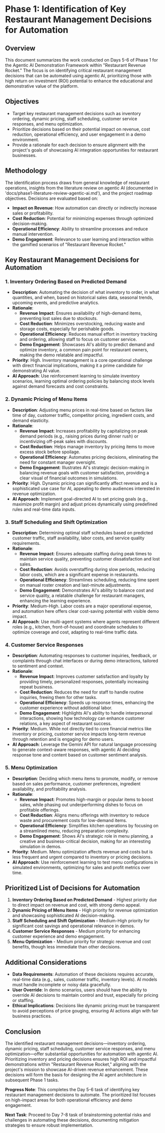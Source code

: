 # Phase 1: Identification of Key Restaurant Management Decisions for Automation

## Overview
This document summarizes the work conducted on Days 5-6 of Phase 1 for the Agentic AI Demonstration Framework within "Restaurant Revenue Rocket." The focus is on identifying critical restaurant management decisions that can be automated using agentic AI, prioritizing those with high return on investment (ROI) potential to enhance the educational and demonstrative value of the platform.

## Objectives
- Target key restaurant management decisions such as inventory ordering, dynamic pricing, staff scheduling, customer service responses, and menu optimization.
- Prioritize decisions based on their potential impact on revenue, cost reduction, operational efficiency, and user engagement in a demo environment.
- Provide a rationale for each decision to ensure alignment with the project's goals of showcasing AI integration opportunities for restaurant businesses.

## Methodology
The identification process draws from general knowledge of restaurant operations, insights from the literature review on agentic AI (documented in 'docs/phase1-literature-review-agentic-ai.md'), and the project roadmap objectives. Decisions are evaluated based on:
- **Impact on Revenue**: How automation can directly or indirectly increase sales or profitability.
- **Cost Reduction**: Potential for minimizing expenses through optimized decision-making.
- **Operational Efficiency**: Ability to streamline processes and reduce manual intervention.
- **Demo Engagement**: Relevance to user learning and interaction within the gamified scenarios of "Restaurant Revenue Rocket."

## Key Restaurant Management Decisions for Automation

### 1. Inventory Ordering Based on Predicted Demand
- **Description**: Automating the decision of what inventory to order, in what quantities, and when, based on historical sales data, seasonal trends, upcoming events, and predictive analytics.
- **Rationale**:
  - **Revenue Impact**: Ensures availability of high-demand items, preventing lost sales due to stockouts.
  - **Cost Reduction**: Minimizes overstocking, reducing waste and storage costs, especially for perishable goods.
  - **Operational Efficiency**: Reduces manual effort in inventory tracking and ordering, allowing staff to focus on customer service.
  - **Demo Engagement**: Showcases AI's ability to predict demand and optimize inventory, a common pain point for restaurant owners, making the demo relatable and impactful.
- **Priority**: High. Inventory management is a core operational challenge with direct financial implications, making it a prime candidate for demonstrating AI value.
- **AI Approach**: Use reinforcement learning to simulate inventory scenarios, learning optimal ordering policies by balancing stock levels against demand forecasts and cost constraints.

### 2. Dynamic Pricing of Menu Items
- **Description**: Adjusting menu prices in real-time based on factors like time of day, customer traffic, competitor pricing, ingredient costs, and demand elasticity.
- **Rationale**:
  - **Revenue Impact**: Increases profitability by capitalizing on peak demand periods (e.g., raising prices during dinner rush) or incentivizing off-peak sales with discounts.
  - **Cost Reduction**: Helps manage inventory by pricing items to move excess stock before spoilage.
  - **Operational Efficiency**: Automates pricing decisions, eliminating the need for constant manager oversight.
  - **Demo Engagement**: Illustrates AI's strategic decision-making in balancing revenue goals with customer satisfaction, providing a clear visual of financial outcomes in simulations.
- **Priority**: High. Dynamic pricing can significantly affect revenue and is a sophisticated use case for AI, appealing to demo audiences interested in revenue optimization.
- **AI Approach**: Implement goal-directed AI to set pricing goals (e.g., maximize profit margin) and adjust prices dynamically using predefined rules and real-time data inputs.

### 3. Staff Scheduling and Shift Optimization
- **Description**: Determining optimal staff schedules based on predicted customer traffic, staff availability, labor costs, and service quality requirements.
- **Rationale**:
  - **Revenue Impact**: Ensures adequate staffing during peak times to maintain service quality, preventing customer dissatisfaction and lost sales.
  - **Cost Reduction**: Avoids overstaffing during slow periods, reducing labor costs, which are a significant expense in restaurants.
  - **Operational Efficiency**: Streamlines scheduling, reducing time spent on manual roster creation and last-minute adjustments.
  - **Demo Engagement**: Demonstrates AI's ability to balance cost and service quality, a relatable challenge for restaurant managers, enhancing the learning experience.
- **Priority**: Medium-High. Labor costs are a major operational expense, and automation here offers clear cost-saving potential with visible demo impact.
- **AI Approach**: Use multi-agent systems where agents represent different roles (e.g., kitchen, front-of-house) and coordinate schedules to optimize coverage and cost, adapting to real-time traffic data.

### 4. Customer Service Responses
- **Description**: Automating responses to customer inquiries, feedback, or complaints through chat interfaces or during demo interactions, tailored to sentiment and context.
- **Rationale**:
  - **Revenue Impact**: Improves customer satisfaction and loyalty by providing timely, personalized responses, potentially increasing repeat business.
  - **Cost Reduction**: Reduces the need for staff to handle routine inquiries, freeing them for other tasks.
  - **Operational Efficiency**: Speeds up response times, enhancing the customer experience without additional labor.
  - **Demo Engagement**: Highlights AI's ability to handle interpersonal interactions, showing how technology can enhance customer relations, a key aspect of restaurant success.
- **Priority**: Medium. While not directly tied to core financial metrics like inventory or pricing, customer service impacts long-term revenue through retention and is engaging for demo users.
- **AI Approach**: Leverage the Gemini API for natural language processing to generate context-aware responses, with agentic AI deciding response tone and content based on customer sentiment analysis.

### 5. Menu Optimization
- **Description**: Deciding which menu items to promote, modify, or remove based on sales performance, customer preferences, ingredient availability, and profitability analysis.
- **Rationale**:
  - **Revenue Impact**: Promotes high-margin or popular items to boost sales, while phasing out underperforming dishes to focus on profitable offerings.
  - **Cost Reduction**: Aligns menu offerings with inventory to reduce waste and procurement costs for low-demand items.
  - **Operational Efficiency**: Simplifies kitchen operations by focusing on a streamlined menu, reducing preparation complexity.
  - **Demo Engagement**: Shows AI's strategic role in menu planning, a creative and business-critical decision, making for an interesting simulation in demos.
- **Priority**: Medium. Menu optimization affects revenue and costs but is less frequent and urgent compared to inventory or pricing decisions.
- **AI Approach**: Use reinforcement learning to test menu configurations in simulated environments, optimizing for sales and profit metrics over time.

## Prioritized List of Decisions for Automation
1. **Inventory Ordering Based on Predicted Demand** - Highest priority due to direct impact on revenue and cost, with strong demo appeal.
2. **Dynamic Pricing of Menu Items** - High priority for revenue optimization and showcasing sophisticated AI decision-making.
3. **Staff Scheduling and Shift Optimization** - Medium-High priority for significant cost savings and operational relevance in demos.
4. **Customer Service Responses** - Medium priority for enhancing customer experience and demo engagement.
5. **Menu Optimization** - Medium priority for strategic revenue and cost benefits, though less immediate than other decisions.

## Additional Considerations
- **Data Requirements**: Automation of these decisions requires accurate, real-time data (e.g., sales, customer traffic, inventory levels). AI models must handle incomplete or noisy data gracefully.
- **User Override**: In demo scenarios, users should have the ability to override AI decisions to maintain control and trust, especially for pricing or staffing.
- **Ethical Implications**: Decisions like dynamic pricing must be transparent to avoid perceptions of price gouging, ensuring AI actions align with fair business practices.

## Conclusion
The identified restaurant management decisions—inventory ordering, dynamic pricing, staff scheduling, customer service responses, and menu optimization—offer substantial opportunities for automation with agentic AI. Prioritizing inventory and pricing decisions ensures high ROI and impactful demonstrations within "Restaurant Revenue Rocket," aligning with the project's mission to showcase AI-driven revenue enhancement. These decisions will form the basis for designing the AI agent architecture in subsequent Phase 1 tasks.

**Progress Note**: This completes the Day 5-6 task of identifying key restaurant management decisions to automate. The prioritized list focuses on high-impact areas for both operational efficiency and demo engagement.

**Next Task**: Proceed to Day 7-8 task of brainstorming potential risks and challenges in automating these decisions, documenting mitigation strategies to ensure robust implementation.
